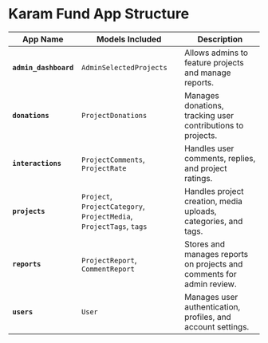 # Karam Fund App Structure

| **App Name**          | **Models Included**                                                 | **Description**                                                       |
| --------------------- | ------------------------------------------------------------------- | --------------------------------------------------------------------- |
| **`admin_dashboard`** | `AdminSelectedProjects`                                             | Allows admins to feature projects and manage reports.                 |
| **`donations`**       | `ProjectDonations`                                                  | Manages donations, tracking user contributions to projects.           |
| **`interactions`**    | `ProjectComments`, `ProjectRate`                                    | Handles user comments, replies, and project ratings.                  |
| **`projects`**        | `Project`, `ProjectCategory`, `ProjectMedia`, `ProjectTags`, `tags` | Handles project creation, media uploads, categories, and tags.        |
| **`reports`**         | `ProjectReport`, `CommentReport`                                    | Stores and manages reports on projects and comments for admin review. |
| **`users`**           | `User`                                                              | Manages user authentication, profiles, and account settings.          |
